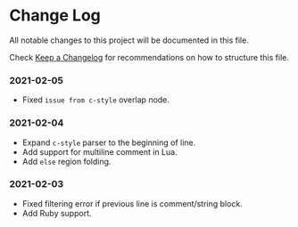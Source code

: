 # Change Log

All notable changes to this project will be documented in this file.

Check [Keep a Changelog](http://keepachangelog.com/) for recommendations on how to structure this file.


### 2021-02-05

* Fixed `issue from c-style` overlap node.

### 2021-02-04

* Expand `c-style` parser to the beginning of line.
* Add support for multiline comment in Lua.
* Add `else` region folding.

### 2021-02-03

* Fixed filtering error if previous line is comment/string block.
* Add Ruby support.
